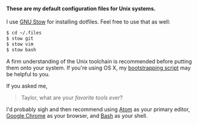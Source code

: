 #### These are my default configuration files for Unix systems.

I use [GNU Stow](http://www.gnu.org/software/stow/) for installing dotfiles. Feel free to use that as well:

``` bash
$ cd ~/.files
$ stow git
$ stow vim
$ stow bash
```

A firm understanding of the Unix toolchain is recommended before putting them onto your system. If you're using OS X, my [bootstrapping script][bs] may be helpful to you.

If you asked me,

> Taylor, what are your _favorite tools ever_?

I'd probably sigh and then recommend using [Atom][atom] as your primary editor, [Google Chrome][chrome] as your browser, and [Bash][bash] as your shell.

[bash]: http://www.gnu.org/software/bash/
[atom]: http://atom.io
[chrome]: https://google.com/chrome
[bs]: /osx/bootstrap.sh
